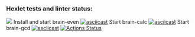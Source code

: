 ### Hexlet tests and linter status:
<a href="https://codeclimate.com/github/SBarrylie/php-project-45/maintainability"><img src="https://api.codeclimate.com/v1/badges/d1ba50dcf3461e951489/maintainability" /></a>
Install and start brain-even
[![asciicast](https://asciinema.org/a/kCngNA5YtvprGVTKTUh96Haze.svg)](https://asciinema.org/a/kCngNA5YtvprGVTKTUh96Haze)
Start brain-calc
[![asciicast](https://asciinema.org/a/7otZbfmtrGQmjv5RwNxcmu8tv.svg)](https://asciinema.org/a/7otZbfmtrGQmjv5RwNxcmu8tv)
Start brain-gcd
[![asciicast](https://asciinema.org/a/8Ih17GiGVwvVV1ZH6TzmziUe6.svg)](https://asciinema.org/a/8Ih17GiGVwvVV1ZH6TzmziUe6)
[![Actions Status](https://github.com/SBarrylie/php-project-45/workflows/hexlet-check/badge.svg)](https://github.com/SBarrylie/php-project-45/actions)
